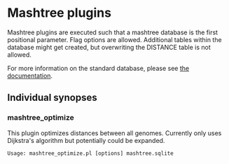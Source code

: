 # Mashtree plugins

Mashtree plugins are executed such that a mashtree database
is the first positional parameter. Flag options are allowed.
Additional tables within the database might get created, but
overwriting the DISTANCE table is not allowed.

For more information on the standard database, please see
[the documentation](../docs/SQL.md).

## Individual synopses

### mashtree_optimize

This plugin optimizes distances between all genomes. Currently
only uses Dijkstra's algorithm but potentially could be expanded.

    Usage: mashtree_optimize.pl [options] mashtree.sqlite

